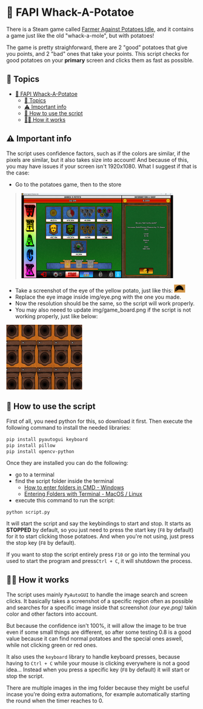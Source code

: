 # 🥔 FAPI Whack-A-Potatoe

There is a Steam game called [Farmer Against Potatoes Idle](https://store.steampowered.com/app/1535560/Farmer_Against_Potatoes_Idle/), and it contains a game just like the old "whack-a-mole", but with potatoes!

The game is pretty straighforward, there are 2 "good" potatoes that give you points, and 2 "bad" ones that take your points. This script checks for good potatoes on your **primary** screen and clicks them as fast as possible.

## 📃 Topics
- [🥔 FAPI Whack-A-Potatoe](#-fapi-whack-a-potatoe)
  - [📃 Topics](#-topics)
  - [⚠️ Important info](#️-important-info)
  - [🚀 How to use the script](#-how-to-use-the-script)
  - [🧑‍💻 How it works](#-how-it-works)


## ⚠️ Important info

The script uses confidence factors, such as if the colors are similar, if the pixels are similar, but it also takes size into account! And because of this, you may have issues if your screen isn't 1920x1080. What I suggest if that is the case:
- Go to the potatoes game, then to the store

> <img src="./img/store.png" alt="store" width="400px">

- Take a screenshot of the eye of the yellow potato, just like this:
![potato eye](./img/eye.png)
- Replace the eye image inside img/eye.png with the one you made.
- Now the resolution should be the same, so the script will work properly.
- You may also neeed to update img/game_board.png if the script is not working properly, just like below:
<img src="./img/game_board.png" alt="store" width="200px">

## 🚀 How to use the script

First of all, you need python for this, so download it first.
Then execute the following command to install the needed libraries:
```shell
pip install pyautogui keyboard
pip install pillow
pip install opencv-python
```
Once they are installed you can do the following:
- go to a terminal
- find the script folder inside the terminal
  - [How to enter folders in CMD - Windows](https://www.lifewire.com/change-directories-in-command-prompt-5185508)
  - [Entering Folders with Terminal - MacOS / Linux](https://sourcedigit.com/27411-how-to-open-a-directory-in-linux-using-terminal/)
- execute this command to run the script:
```shell
python script.py
```
It will start the script and say the keybindings to start and stop.
It starts as **STOPPED** by default, so you just need to press the start key (`F8` by default) for it to start clicking those potatoes. And when you're not using, just press the stop key (`F8` by default).

If you want to stop the script entirely press `F10` or go into the terminal you used to start the program and press`Ctrl + C`, it will shutdown the process.

## 🧑‍💻 How it works

The script uses mainly `PyAutoGUI` to handle the image search and screen clicks. It basically takes a screenshot of a specific region often as possible and searches for a specific image inside that screenshot _(our eye.png)_ takin color and other factors into account.

But because the confidence isn't 100%, it will allow the image to be true even if some small things are different, so after some testing 0.8 is a good value because it can find normal potatoes and the special ones aswell, while not clicking green or red ones.

It also uses the `keyboard` library to handle keyboard presses, because having to `Ctrl + C` while your mouse is clicking everywhere is not a good idea... Instead when you press a specific key (`F8` by default) it will start or stop the script.

There are multiple images in the img folder because they might be useful incase you're doing extra automations, for example automatically starting the round when the timer reaches to 0.

